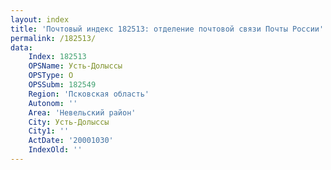 ```yaml
---
layout: index
title: 'Почтовый индекс 182513: отделение почтовой связи Почты России'
permalink: /182513/
data:
    Index: 182513
    OPSName: Усть-Долыссы
    OPSType: О
    OPSSubm: 182549
    Region: 'Псковская область'
    Autonom: ''
    Area: 'Невельский район'
    City: Усть-Долыссы
    City1: ''
    ActDate: '20001030'
    IndexOld: ''
---
```


